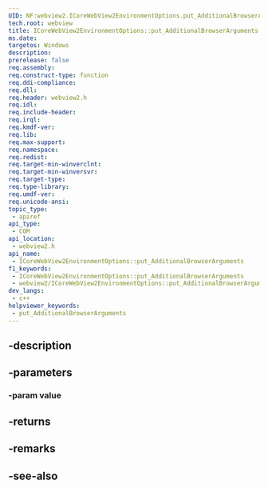 ```yaml
---
UID: NF:webview2.ICoreWebView2EnvironmentOptions.put_AdditionalBrowserArguments
tech.root: webview
title: ICoreWebView2EnvironmentOptions::put_AdditionalBrowserArguments
ms.date: 
targetos: Windows
description: 
prerelease: false
req.assembly: 
req.construct-type: function
req.ddi-compliance: 
req.dll: 
req.header: webview2.h
req.idl: 
req.include-header: 
req.irql: 
req.kmdf-ver: 
req.lib: 
req.max-support: 
req.namespace: 
req.redist: 
req.target-min-winverclnt: 
req.target-min-winversvr: 
req.target-type: 
req.type-library: 
req.umdf-ver: 
req.unicode-ansi: 
topic_type:
 - apiref
api_type:
 - COM
api_location:
 - webview2.h
api_name:
 - ICoreWebView2EnvironmentOptions::put_AdditionalBrowserArguments
f1_keywords:
 - ICoreWebView2EnvironmentOptions::put_AdditionalBrowserArguments
 - webview2/ICoreWebView2EnvironmentOptions::put_AdditionalBrowserArguments
dev_langs:
 - c++
helpviewer_keywords:
 - put_AdditionalBrowserArguments
---
```


## -description

## -parameters

### -param value

## -returns

## -remarks

## -see-also

